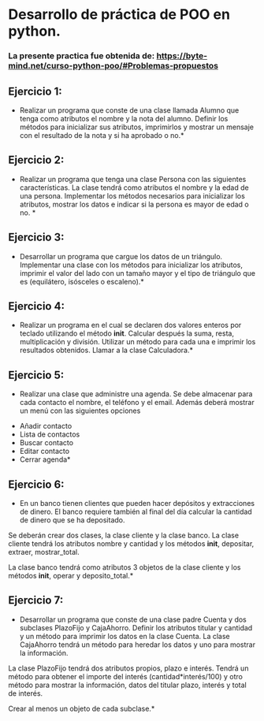 # Desarrollo de práctica de POO en python.
### La presente practica fue obtenida de: https://byte-mind.net/curso-python-poo/#Problemas-propuestos

## Ejercicio 1: 
* Realizar un programa que conste de una clase llamada Alumno que tenga como atributos el nombre y la nota del alumno. Definir los métodos para inicializar sus atributos, imprimirlos y mostrar un mensaje con el resultado de la nota y si ha aprobado o no.*

## Ejercicio 2: 
* Realizar un programa que tenga una clase Persona con las siguientes características. La clase tendrá como atributos el nombre y la edad de una persona. Implementar los métodos necesarios para inicializar los atributos, mostrar los datos e indicar si la persona es mayor de edad o no. *

## Ejercicio 3: 
* Desarrollar un programa que cargue los datos de un triángulo. Implementar una clase con los métodos para inicializar los atributos, imprimir el valor del lado con un tamaño mayor y  el tipo de triángulo que es (equilátero, isósceles o escaleno).*

## Ejercicio 4: 
* Realizar un programa en el cual se declaren dos valores enteros por teclado utilizando el método __init__. Calcular después la suma, resta, multiplicación y división. Utilizar un método para cada una e imprimir los resultados obtenidos. Llamar a la clase Calculadora.*

## Ejercicio 5: 
* Realizar una clase que administre una agenda. Se debe almacenar para cada contacto el nombre, el teléfono y el email. Además deberá mostrar un menú con las siguientes opciones
 - Añadir contacto
 - Lista de contactos
 - Buscar contacto
 - Editar contacto
 - Cerrar agenda*

## Ejercicio 6:
* En un banco tienen clientes que pueden hacer depósitos y extracciones de dinero. El banco requiere también al final del día calcular la cantidad de dinero que se ha depositado.

Se deberán crear dos clases, la clase cliente y la clase banco. La clase cliente tendrá los atributos nombre y cantidad y los métodos __init__, depositar, extraer, mostrar_total.

La clase banco tendrá como atributos 3 objetos de la clase cliente y los métodos __init__, operar y deposito_total.*

## Ejercicio 7: 
* Desarrollar un programa que conste de una clase padre Cuenta y dos subclases PlazoFijo y CajaAhorro. Definir los atributos titular y cantidad y un método para imprimir los datos en la clase Cuenta. La clase CajaAhorro tendrá un método para heredar los datos y uno para mostrar la información.

La clase PlazoFijo tendrá dos atributos propios, plazo e interés. Tendrá un método para obtener el importe del interés (cantidad*interés/100) y otro método para mostrar la información, datos del titular plazo, interés y total de interés.

Crear al menos un objeto de cada subclase.*

